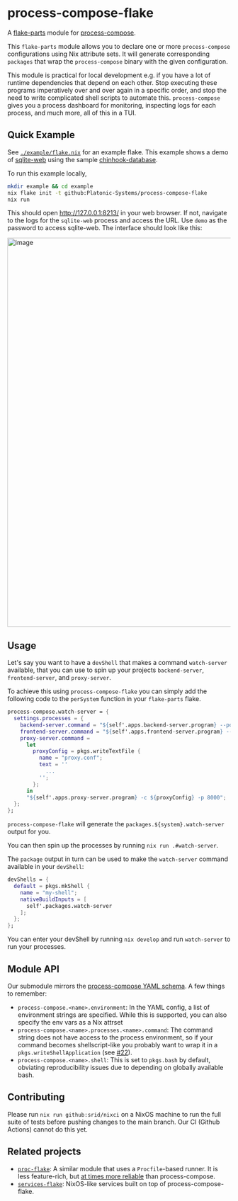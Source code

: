 # process-compose-flake
A [flake-parts](https://github.com/hercules-ci/flake-parts) module for [process-compose](https://github.com/F1bonacc1/process-compose).

This `flake-parts` module allows you to declare one or more `process-compose` configurations using Nix attribute sets. It will generate corresponding `packages` that wrap the `process-compose` binary with the given configuration.

This module is practical for local development e.g. if you have a lot of runtime dependencies that depend on each other. Stop executing these programs imperatively over and over again in a specific order, and stop the need to write complicated shell scripts to automate this. `process-compose` gives you a process dashboard for monitoring, inspecting logs for each process, and much more, all of this in a TUI.

## Quick Example

See [`./example/flake.nix`](example/flake.nix) for an example flake. This example shows a demo of [sqlite-web](https://github.com/coleifer/sqlite-web) using the sample [chinhook-database](https://github.com/lerocha/chinook-database).

To run this example locally,

```sh
mkdir example && cd example
nix flake init -t github:Platonic-Systems/process-compose-flake
nix run
```

This should open http://127.0.0.1:8213/ in your web browser. If not, navigate to the logs for the `sqlite-web` process and access the URL. Use `demo` as the password to access sqlite-web. The interface should look like this:

<img width="879" alt="image" src="https://github.com/Platonic-Systems/process-compose-flake/assets/3998/254443fa-f3c2-4675-9ced-2a39ac23591d">


## Usage
Let's say you want to have a `devShell` that makes a command `watch-server` available, that you can use to spin up your projects `backend-server`, `frontend-server`, and `proxy-server`.

To achieve this using `process-compose-flake` you can simply add the following code to the `perSystem` function in your `flake-parts` flake.
```nix
process-compose.watch-server = {
  settings.processes = {
    backend-server.command = "${self'.apps.backend-server.program} --port 9000";
    frontend-server.command = "${self'.apps.frontend-server.program} --port 9001";
    proxy-server.command =
      let
        proxyConfig = pkgs.writeTextFile {
          name = "proxy.conf";
          text = ''
            ...
          '';
        };
      in
      "${self'.apps.proxy-server.program} -c ${proxyConfig} -p 8000";
  };
};
```

`process-compose-flake` will generate the `packages.${system}.watch-server` output for you.

You can then spin up the processes by running `nix run .#watch-server`.

The `package` output in turn can be used to make the `watch-server` command available in your `devShell`:
```nix
devShells = {
  default = pkgs.mkShell {
    name = "my-shell";
    nativeBuildInputs = [
      self'.packages.watch-server
    ];
  };
};
```

You can enter your devShell by running `nix develop` and run `watch-server` to run your processes.

## Module API

Our submodule mirrors the [process-compose YAML schema](https://github.com/F1bonacc1/process-compose/blob/main/process-compose.yaml). A few things to remember:

- `process-compose.<name>.environment`: In the YAML config, a list of environment strings are specified. While this is supported, you can also specify the env vars as a Nix attrset
- `process-compose.<name>.processes.<name>.command`: The command string does not have access to the process environment, so if your command becomes shellscript-like you probably want to wrap it in a `pkgs.writeShellApplication` (see [\#22](https://github.com/Platonic-Systems/process-compose-flake/issues/22)).
- `process-compose.<name>.shell`: This is set to `pkgs.bash` by default, obviating reproducibility issues due to depending on globally available bash.

## Contributing

Please run `nix run github:srid/nixci` on a NixOS machine to run the full suite of tests before pushing changes to the main branch. Our CI (Github Actions) cannot do this yet.

## Related projects

- [`proc-flake`](https://github.com/srid/proc-flake): A similar module that uses a `Procfile`-based runner. It is less feature-rich, but [at times more reliable](https://github.com/Platonic-Systems/process-compose-flake/issues/30) than process-compose.
- [`services-flake`](https://github.com/juspay/services-flake): NixOS-like services built on top of process-compose-flake.
